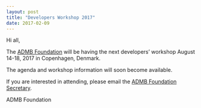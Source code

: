 ```yaml
---
layout: post
title: "Developers Workshop 2017"
date: 2017-02-09
---
```


Hi all,


The [ADMB Foundation](http://admb-foundation.org/) will be having the next developers’ workshop August 14-18, 2017 in Copenhagen, Denmark.

The agenda and workshop information will soon become available.

If you are interested in attending, please email the [ADMB Foundation Secretary](secretary@admb-foundation.org).


ADMB Foundation
